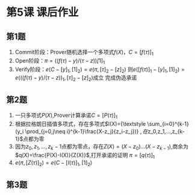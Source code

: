 # 第5课 课后作业

## 第1题 
1. Commit阶段：Prover随机选择一个多项式$f(X)$，$C=[f(\tau)]_1$
2. Open阶段：$\pi=((f(\tau)-y)/(\tau -z))\dot [1]_1$
3. Verify阶段：$e(C-[y]_1,[1]_2)= e(\pi,[\tau]_2-[z]_2)$ 则$e([f(\tau)]_1-[y]_1,[1]_2)= e(((f(\tau)-y)/(\tau -z))_1,[\tau]_2-[z]_2)$成立
完成伪造承诺

## 第2题
1. 一只多项式$P(X)$,Prover计算承诺$C=[P(\tau)]_1$
2. 根据拉格朗日插值多项式，存在多项式$I(X)={\textstyle \sum_{i=0}^{k-1}(y_i  \prod_{j=0,j\neq i}^{k-1}\frac{X-z_j}{z_i-z_j})} $,在$z_0,z_1,...,z_{k-1}$点都为零
3. 因为$z_0,z_1,...,z_k-1$点都为零点，存在$Z(X)=(X-z_0)...(X-z_{k-1})$,商余为$q(X)=\frac{P(X)-I(X)}{Z(X)}$,打开承诺的证明 $\pi=[q(\tau)]_1$
4. $e(\pi,[Z(\tau)]_2)=e(C-[I(\tau)]_1,[1]_2)$

## 第3题
